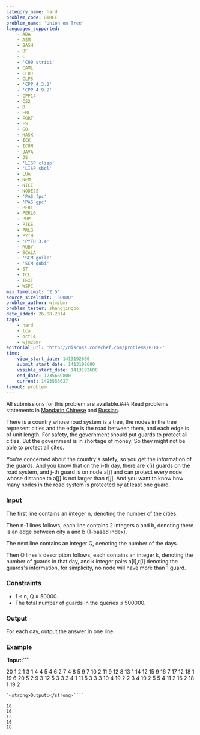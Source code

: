 ```yaml
---
category_name: hard
problem_code: BTREE
problem_name: 'Union on Tree'
languages_supported:
    - ADA
    - ASM
    - BASH
    - BF
    - C
    - 'C99 strict'
    - CAML
    - CLOJ
    - CLPS
    - 'CPP 4.3.2'
    - 'CPP 4.9.2'
    - CPP14
    - CS2
    - D
    - ERL
    - FORT
    - FS
    - GO
    - HASK
    - ICK
    - ICON
    - JAVA
    - JS
    - 'LISP clisp'
    - 'LISP sbcl'
    - LUA
    - NEM
    - NICE
    - NODEJS
    - 'PAS fpc'
    - 'PAS gpc'
    - PERL
    - PERL6
    - PHP
    - PIKE
    - PRLG
    - PYTH
    - 'PYTH 3.4'
    - RUBY
    - SCALA
    - 'SCM guile'
    - 'SCM qobi'
    - ST
    - TCL
    - TEXT
    - WSPC
max_timelimit: '2.5'
source_sizelimit: '50000'
problem_author: wjmzbmr
problem_tester: shangjingbo
date_added: 26-08-2014
tags:
    - hard
    - lca
    - oct14
    - wjmzbmr
editorial_url: 'http://discuss.codechef.com/problems/BTREE'
time:
    view_start_date: 1413192600
    submit_start_date: 1413192600
    visible_start_date: 1413192600
    end_date: 1735669800
    current: 1493556627
layout: problem
---
```

All submissions for this problem are available.###  Read problems statements in [Mandarin Chinese](http://www.codechef.com/download/translated/OCT14/mandarin/BTREE.pdf) and [Russian](http://www.codechef.com/download/translated/OCT14/russian/BTREE.pdf).

There is a country whose road system is a tree, the nodes in the tree represent cities and the edge is the road between them, and each edge is of unit length. For safety, the government should put guards to protect all cities. But the government is in shortage of money. So they might not be able to protect all cites.

You're concerned about the country's safety, so you get the information of the guards. And you know that on the i-th day, there are k\[i\] guards on the road system, and j-th guard is on node a\[j\] and can protect every node whose distance to a\[j\] is not larger than r\[j\]. And you want to know how many nodes in the road system is protected by at least one guard.

### Input

The first line contains an integer n, denoting the number of the cities.

Then n-1 lines follows, each line contains 2 integers a and b, denoting there is an edge between city a and b (1-based index).

The next line contains an integer Q, denoting the number of the days.

Then Q lines's description follows, each contains an integer k, denoting the number of guards in that day, and k integer pairs a\[i\],r\[i\] denoting the guards's information, for simplicity, no node will have more than 1 guard.

### Constraints

- 1 ≤ n, Q ≤ 50000.
- The total number of guards in the queries ≤ 500000.

### Output

For each day, output the answer in one line.

### Example

`<strong>Input:</strong>````

20
1 2
1 3
1 4
4 5
4 6
2 7
4 8
5 9
7 10
2 11
9 12
8 13
1 14
12 15
9 16
7 17
12 18
1 19
6 20
5
2 9 3 12 5 
3 3 3 4 1 11 5 
3 3 3 10 4 19 2 
2 3 4 10 2 
5 5 4 11 2 16 2 18 1 19 2

```
`<strong>Output:</strong>````

16
16
13
16
18

```